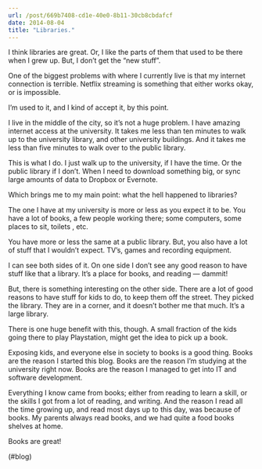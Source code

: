 ```yaml
---
url: /post/669b7408-cd1e-40e0-8b11-30cb8cbdafcf
date: 2014-08-04
title: "Libraries."
---
```


I think libraries are great. Or, I like the parts of them that used to be there when I grew up. But, I don&#8217;t get the &#8220;new stuff&#8221;.



One of the biggest problems with where I currently live is that my internet connection is terrible. Netflix streaming is something that either works okay, or is impossible.



I&#8217;m used to it, and I kind of accept it, by this point.



I live in the middle of the city, so it&#8217;s not a huge problem. I have amazing internet access at the university. It takes me less than ten minutes to walk up to the university library, and other university buildings. And it takes me less than five minutes to walk over to the public library.



This is what I do. I just walk up to the university, if I have the time. Or the public library if I don&#8217;t. When I need to download something big, or sync large amounts of data to Dropbox or Evernote.



Which brings me to my main point: what the hell happened to libraries?



The one I have at my university is more or less as you expect it to be. You have a lot of books, a few people working there; some computers, some places to sit, toilets , etc.



You have more or less the same at a public library. But, you also have a lot of stuff that I wouldn&#8217;t expect. TV&#8217;s, games and recording equipment.



I can see both sides of it. On one side I don&#8217;t see any good reason to have stuff like that a library. It&#8217;s a place for books, and reading — dammit!



But, there is something interesting on the other side. There are a lot of good reasons to have stuff for kids to do, to keep them off the street. They picked the library. They are in a corner, and it doesn&#8217;t bother me that much. It&#8217;s a large library.



There is one huge benefit with this, though. A small fraction of the kids going there to play Playstation, might get the idea to pick up a book.



Exposing kids, and everyone else in society to books is a good thing. Books are the reason I started this blog. Books are the reason I&#8217;m studying at the university right now. Books are the reason I managed to get into IT and software development.



Everything I know came from books; either from reading to learn a skill, or the skills I got from a lot of reading, and writing. And the reason I read all the time growing up, and read most days up to this day, was because of books. My parents always read books, and we had quite a food books shelves at home.



Books are great!



(#blog)
